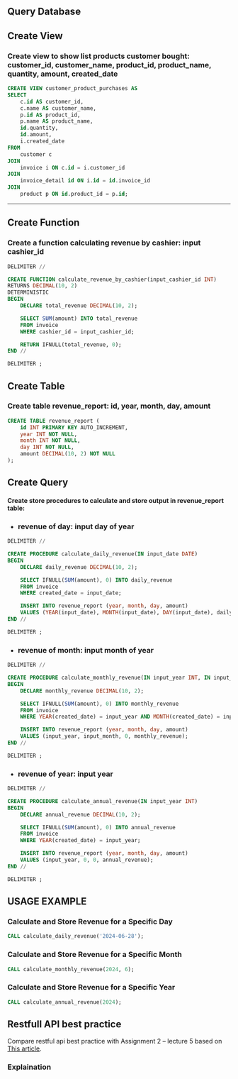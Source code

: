 ## Query Database

## Create View

### Create view to show list products customer bought: customer_id, customer_name, product_id, product_name, quantity, amount, created_date​

```sql
CREATE VIEW customer_product_purchases AS
SELECT
    c.id AS customer_id,
    c.name AS customer_name,
    p.id AS product_id,
    p.name AS product_name,
    id.quantity,
    id.amount,
    i.created_date
FROM
    customer c
JOIN
    invoice i ON c.id = i.customer_id
JOIN
    invoice_detail id ON i.id = id.invoice_id
JOIN
    product p ON id.product_id = p.id;
```

---

## Create Function

### Create a function calculating revenue by cashier: input cashier_id

```sql
DELIMITER //

CREATE FUNCTION calculate_revenue_by_cashier(input_cashier_id INT)
RETURNS DECIMAL(10, 2)
DETERMINISTIC
BEGIN
    DECLARE total_revenue DECIMAL(10, 2);

    SELECT SUM(amount) INTO total_revenue
    FROM invoice
    WHERE cashier_id = input_cashier_id;

    RETURN IFNULL(total_revenue, 0);
END //

DELIMITER ;

```

## Create Table

### Create table revenue_report: id, year, month, day, amount​

```sql
CREATE TABLE revenue_report (
    id INT PRIMARY KEY AUTO_INCREMENT,
    year INT NOT NULL,
    month INT NOT NULL,
    day INT NOT NULL,
    amount DECIMAL(10, 2) NOT NULL
);

```

## Create Query

#### Create store procedures to calculate and store output in revenue_report table:​

- ### revenue of day: input day of year​

```sql
DELIMITER //

CREATE PROCEDURE calculate_daily_revenue(IN input_date DATE)
BEGIN
    DECLARE daily_revenue DECIMAL(10, 2);

    SELECT IFNULL(SUM(amount), 0) INTO daily_revenue
    FROM invoice
    WHERE created_date = input_date;

    INSERT INTO revenue_report (year, month, day, amount)
    VALUES (YEAR(input_date), MONTH(input_date), DAY(input_date), daily_revenue);
END //

DELIMITER ;

```

- ### revenue of month: input month of year​

```sql
DELIMITER //

CREATE PROCEDURE calculate_monthly_revenue(IN input_year INT, IN input_month INT)
BEGIN
    DECLARE monthly_revenue DECIMAL(10, 2);

    SELECT IFNULL(SUM(amount), 0) INTO monthly_revenue
    FROM invoice
    WHERE YEAR(created_date) = input_year AND MONTH(created_date) = input_month;

    INSERT INTO revenue_report (year, month, day, amount)
    VALUES (input_year, input_month, 0, monthly_revenue);
END //

DELIMITER ;

```

- ### revenue of year: input year​

```sql
DELIMITER //

CREATE PROCEDURE calculate_annual_revenue(IN input_year INT)
BEGIN
    DECLARE annual_revenue DECIMAL(10, 2);

    SELECT IFNULL(SUM(amount), 0) INTO annual_revenue
    FROM invoice
    WHERE YEAR(created_date) = input_year;

    INSERT INTO revenue_report (year, month, day, amount)
    VALUES (input_year, 0, 0, annual_revenue);
END //

DELIMITER ;

```

## USAGE EXAMPLE

### Calculate and Store Revenue for a Specific Day

```sql
CALL calculate_daily_revenue('2024-06-28');
```

### Calculate and Store Revenue for a Specific Month

```sql
CALL calculate_monthly_revenue(2024, 6);
```

### Calculate and Store Revenue for a Specific Year

```sql
CALL calculate_annual_revenue(2024);
```

## Restfull API best practice
Compare restful api best practice with Assignment 2 – lecture 5 based on [This article](https://stackoverflow.blog/2020/03/02/best-practices-for-rest-api-design/).
### Explaination
